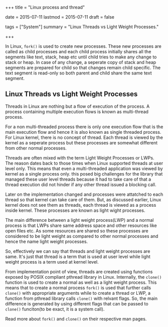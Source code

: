 +++
title = "Linux process and thread"

date = 2015-07-11
lastmod = 2015-07-11
draft = false

tags = ["System"]
summary = "Linux Threads vs Light Weight Processes."

+++

In Linux, `fork()` is used to create new processes. These new processes are called as child processes and each child process initially shares all the segments like text, stack, heap etc until child tries to make any change to stack or heap. In case of any change, a seperate copy of stack and heap segments are prepared for child so that changes remain child specific. The text segment is read-only so both parent and child share the same text segment.

## Linux Threads vs Light Weight Processes

Threads in Linux are nothing but a flow of execution of the process. A process containing multiple execution flows is known as multi-thread process.

For a non multi-threaded process there is only one execution flow that is the main execution flow and hence it is also known as single threaded process. For Linux kernel, there is no concept of thread. Each thread is viewed by the kernel as a seperate process but these processes are somewhat different from other normal processes.

Threads are often mixed with the term Light Weight Processes or LWPs. The reason dates back to those times when Linux supported threads at user level only. This means that even a multi-threaded application was viewed by kernel as a single process only. this posed big challenges for the library that managed these user level threads because it had to take care of that a thread execution did not hinder if any other thread issued a blocking call.

Later on the implementation changed and processes were attatched to each thread so that kernel can take care of them. But, as discussed earlier, Linux kernel does not see them as threads, each thread is viewed as a process inside kernel. These processes are known as light wight processes.

The main difference between a light weight process(LWP) and a normal process is that LWPs share same address space and other resources like open files etc. As some resources are shared so these processes are considered to be light weight as compared to other normal processes and hence the name light weight processes.

So, effectively we can say that threads and light weight processes are same. It's just that thread is a term that is used at user level while light weight process is a term used at kernel level.

From implementation point of view, threads are created using functions exposed by POSIX compliant pthread library in Linux. Internally, the `clone()` function is used to create a normal as well as a light weight process. This means that to create a normal process `fork()` is used that further calls `clone()` with appropriate arguments while to create a thread or LWP, a function from pthread library calls `clone()` with relvant flags. So, the main difference is generated by using different flags that can be passed to `clone()` funciton(to be exact, it is a system call).

Read more about `fork()` and `clone()` on their respective man pages.
